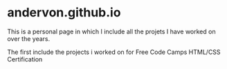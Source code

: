 # andervon.github.io

This is a personal page in which I include all the projets I have worked on over the years. 

The first include the projects i worked on for Free Code Camps HTML/CSS Certification 
